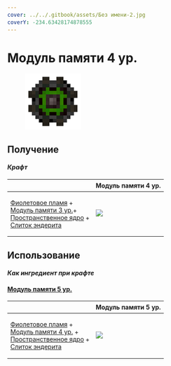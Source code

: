 ```yaml
---
cover: ../../.gitbook/assets/Без имени-2.jpg
coverY: -234.63428174878555
---
```


# Модуль памяти 4 ур.

<figure><img src="../../.gitbook/assets/262144k_fluid_128.png" alt=""><figcaption></figcaption></figure>

## Получение

#### _Крафт_

| ㅤ                                                                                                                                                                                                                           | Модуль памяти 4 ур.                           |
| --------------------------------------------------------------------------------------------------------------------------------------------------------------------------------------------------------------------------- | --------------------------------------------- |
| <p><a href="purple_blaze.md">Фиолетовое пламя</a> +<br><a href="65536k_fluid.md">Модуль памяти 3 ур.</a>+<br><a href="spawner_seeker.md">Пространственное ядро</a> +<br><a href="enderite_ingot.md">Слиток эндерита</a></p> | ![](../../.gitbook/assets/262144k\_fluid.png) |

## Использование

#### _Как ингредиент при крафте_

#### [Модуль памяти 5 ур.](1048576k\_fluid.md)

| ㅤ                                                                                                                                                                                                                             | Модуль памяти 5 ур.                            |
| ----------------------------------------------------------------------------------------------------------------------------------------------------------------------------------------------------------------------------- | ---------------------------------------------- |
| <p><a href="purple_blaze.md">Фиолетовое пламя</a> +<br><a href="262144k_fluid.md">Модуль памяти 4 ур.</a> +<br><a href="spawner_seeker.md">Пространственное ядро</a> +<br><a href="enderite_ingot.md">Слиток эндерита</a></p> | ![](../../.gitbook/assets/1048576k\_fluid.png) |
